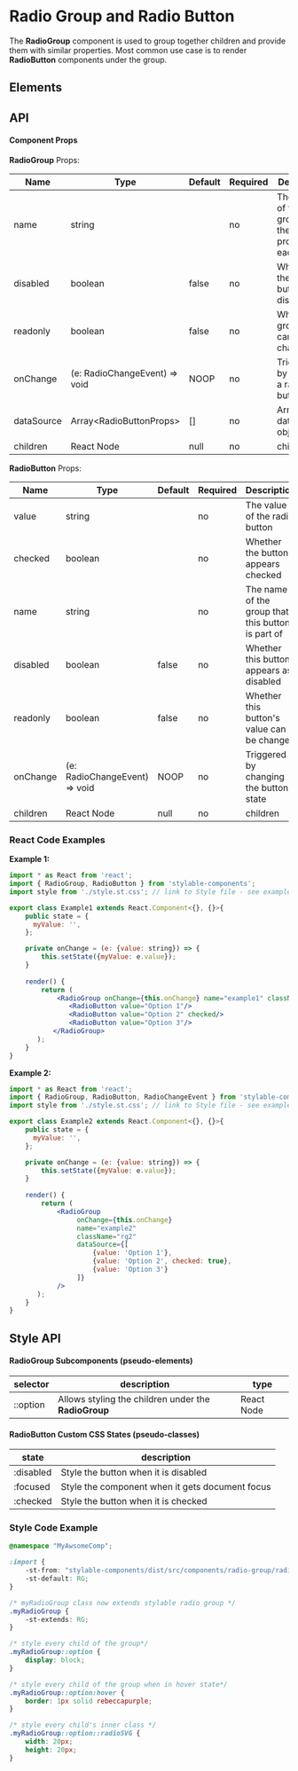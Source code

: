 # Radio Group and Radio Button

The **RadioGroup** component is used to group together children and provide them with similar properties. Most common use case is to render **RadioButton** components under the group. 


## Elements

## API

#### Component Props
**RadioGroup** Props:

| Name | Type | Default | Required | Description |
|------|------|---------|----------|-------------
| name | string |  | no | The name of the group. sets the _name_ property on each child |
| disabled | boolean | false | no | Whether all the radio buttons are disabled |
| readonly | boolean | false | no | Whether the group value cannot be changed |
| onChange | (e: RadioChangeEvent) => void | NOOP | no | Triggered by changing a radio button state |
| dataSource | Array\<RadioButtonProps> | [] | no | Array of dataSchema objects |
| children | React Node | null | no | children


**RadioButton** Props:

| Name | Type | Default | Required | Description |
|------|------|---------|----------|-------------
| value | string |  | no | The value of the radio button |
| checked | boolean |  | no | Whether the button appears checked |
| name | string |  | no | The name of the group that this button is part of |
| disabled | boolean | false | no | Whether this button appears as disabled |
| readonly | boolean | false | no | Whether this button's value can be changed |
| onChange | (e: RadioChangeEvent) => void | NOOP | no | Triggered by changing the button's state |
| children | React Node | null | no | children | Any further nodes will be rendered. |



### React Code Examples

**Example 1:**

```jsx
import * as React from 'react';
import { RadioGroup, RadioButton } from 'stylable-components';
import style from './style.st.css'; // link to Style file - see examples of style files below

export class Example1 extends React.Component<{}, {}>{
    public state = {
      myValue: '',
    };

    private onChange = (e: {value: string}) => {
        this.setState({myValue: e.value});
    }
    
    render() {
        return (
            <RadioGroup onChange={this.onChange} name="example1" className="rg1">
               <RadioButton value="Option 1"/>
               <RadioButton value="Option 2" checked/>
               <RadioButton value="Option 3"/>
           </RadioGroup>
       );
    }
}
```


**Example 2:**

```jsx
import * as React from 'react';
import { RadioGroup, RadioButton, RadioChangeEvent } from 'stylable-components';
import style from './style.st.css'; // link to Style file - see examples of style files below

export class Example2 extends React.Component<{}, {}>{
    public state = {
      myValue: '',
    };

    private onChange = (e: {value: string}) => {
        this.setState({myValue: e.value});
    }
    
    render() {
        return (
            <RadioGroup
                 onChange={this.onChange}
                 name="example2"
                 className="rg2"
                 dataSource={[
                     {value: 'Option 1'},
                     {value: 'Option 2', checked: true},
                     {value: 'Option 3'}
                 ]}
            />
       );
    }
}
```



## Style API

#### **RadioGroup** Subcomponents (pseudo-elements)

| selector | description  | type |
|----------|--------------|------
| ::option | Allows styling the children under the **RadioGroup** | React Node |

#### **RadioButton** Custom CSS States (pseudo-classes)

| state | description |
| ----- | ----------- |
| :disabled | Style the button when it is disabled |
| :focused | Style the component when it gets document focus |
| :checked |  Style the button when it is checked |



### Style Code Example

```css
@namespace "MyAwsomeComp";

:import {
    -st-from: "stylable-components/dist/src/components/radio-group/radio-group.st.css";
    -st-default: RG;
}

/* myRadioGroup class now extends stylable radio group */ 
.myRadioGroup {
    -st-extends: RG;
}

/* style every child of the group*/
.myRadioGroup::option {
    display: block;
}

/* style every child of the group when in hover state*/
.myRadioGroup::option:hover {
    border: 1px solid rebeccapurple;
}

/* style every child's inner class */
.myRadioGroup::option::radioSVG {
    width: 20px;
    height: 20px;
}
